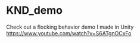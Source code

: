 # KND_demo
Check out a flocking behavior demo I made in Unity
https://www.youtube.com/watch?v=S6ATgnOCxFo
